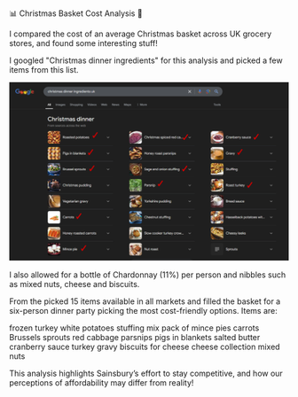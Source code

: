 📊 Christmas Basket Cost Analysis 🎄 

I compared the cost of an average Christmas basket across UK grocery stores, and found some interesting stuff!

I googled "Christmas dinner ingredients" for this analysis and picked a few items from this list.

![](https://github.com/elif-data/Christmas-Basket-Cost-Analysis/blob/main/Google%20UK.PNG)

I also allowed for a bottle of Chardonnay (11%) per person and nibbles such as mixed nuts, cheese and biscuits.



From the picked 15 items available in all markets and filled the basket for a six-person dinner party picking the most cost-friendly options. Items are: 

frozen turkey
white potatoes
stuffing mix
pack of mince pies
carrots
Brussels sprouts
red cabbage
parsnips
pigs in blankets
salted butter
cranberry sauce
turkey gravy
biscuits for cheese
cheese collection
mixed nuts

This analysis highlights Sainsbury’s effort to stay competitive, and how our perceptions of affordability may differ from reality!

